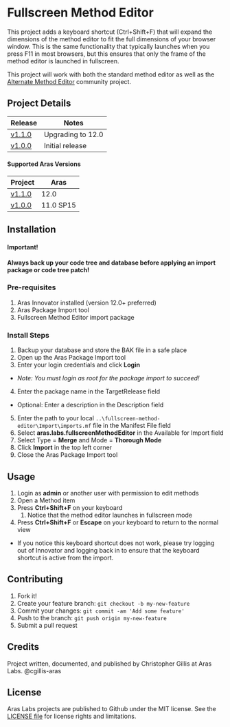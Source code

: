 # Fullscreen Method Editor

This project adds a keyboard shortcut (Ctrl+Shift+F) that will expand the dimensions of the method editor to fit the full dimensions of your browser window. This is the same functionality that typically launches when you press F11 in most browsers, but this ensures that only the frame of the method editor is launched in fullscreen.

This project will work with both the standard method editor as well as the [Alternate Method Editor](https://github.com/ArasLabs/Alternate-Method-Editor) community project.

## Project Details

Release | Notes
--------|--------
[v1.1.0](https://github.com/ArasLabs/fullscreen-method-editor/releases/tag/v1.1.0) | Upgrading to 12.0
[v1.0.0](https://github.com/ArasLabs/fullscreen-method-editor/releases/tag/v1.0.0) | Initial release

#### Supported Aras Versions

Project | Aras
--------|------
[v1.1.0](https://github.com/ArasLabs/fullscreen-method-editor/releases/tag/v1.1.0) | 12.0
[v1.0.0](https://github.com/ArasLabs/fullscreen-method-editor/releases/tag/v1.0.0) | 11.0 SP15

## Installation

#### Important!
**Always back up your code tree and database before applying an import package or code tree patch!**

### Pre-requisites

1. Aras Innovator installed (version 12.0+ preferred)
2. Aras Package Import tool
3. Fullscreen Method Editor import package

### Install Steps

1. Backup your database and store the BAK file in a safe place
2. Open up the Aras Package Import tool
3. Enter your login credentials and click **Login**
  * _Note: You must login as root for the package import to succeed!_
4. Enter the package name in the TargetRelease field
  * Optional: Enter a description in the Description field
5. Enter the path to your local `..\fullscreen-method-editor\Import\imports.mf` file in the Manifest File field
6. Select **aras.labs.fullscreenMethodEditor** in the Available for Import field
7. Select Type = **Merge** and Mode = **Thorough Mode**
8. Click **Import** in the top left corner
9. Close the Aras Package Import tool

## Usage

1. Login as **admin** or another user with permission to edit methods
2. Open a Method item
3. Press **Ctrl+Shift+F** on your keyboard
   1. Notice that the method editor launches in fullscreen mode
4. Press **Ctrl+Shift+F** or **Escape** on your keyboard to return to the normal view

* If you notice this keyboard shortcut does not work, please try logging out of Innovator and logging back in to ensure that the keyboard shortcut is active from the import.

## Contributing

1. Fork it!
2. Create your feature branch: `git checkout -b my-new-feature`
3. Commit your changes: `git commit -am 'Add some feature'`
4. Push to the branch: `git push origin my-new-feature`
5. Submit a pull request

## Credits

Project written, documented, and published by Christopher Gillis at Aras Labs. @cgillis-aras

## License

Aras Labs projects are published to Github under the MIT license. See the [LICENSE file](./LICENSE.md) for license rights and limitations.